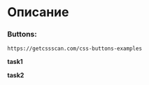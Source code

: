 # Описание

### Buttons:

```
https://getcssscan.com/css-buttons-examples
```

**task1**


**task2**
